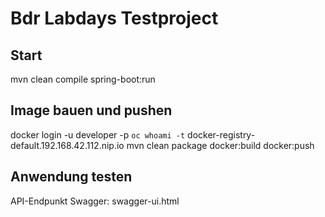 # Bdr Labdays Testproject

## Start
mvn clean compile spring-boot:run

## Image bauen und pushen 
docker login -u developer -p `oc whoami -t` docker-registry-default.192.168.42.112.nip.io
mvn clean package docker:build docker:push

## Anwendung testen
API-Endpunkt Swagger: swagger-ui.html